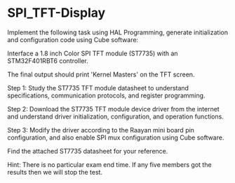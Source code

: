 # SPI_TFT-Display

Implement the following task using HAL Programming, generate initialization and configuration code using Cube software:

Interface a 1.8 inch Color SPI TFT module (ST7735) with an STM32F401RBT6 controller.

The final output should print 'Kernel Masters' on the TFT screen.

Step 1: Study the ST7735 TFT module datasheet to understand specifications, communication protocols, and register programming.

Step 2: Download the ST7735 TFT module device driver from the internet and understand driver initialization, configuration, and operation functions.

Step 3: Modify the driver according to the Raayan mini board pin configuration, and also enable SPI mux configuration using Cube software.



Find the attached ST7735 datasheet for your reference.

Hint: There is no particular exam end time. If any five members got the results then we will stop the test.

